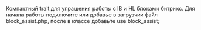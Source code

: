 Компактный trait для упращения работы с IB и HL блоками битрикс.
Для начала работы подключите или добавье в загрузчик файл block_assist.php, после в классе добавьте use block_assist;
